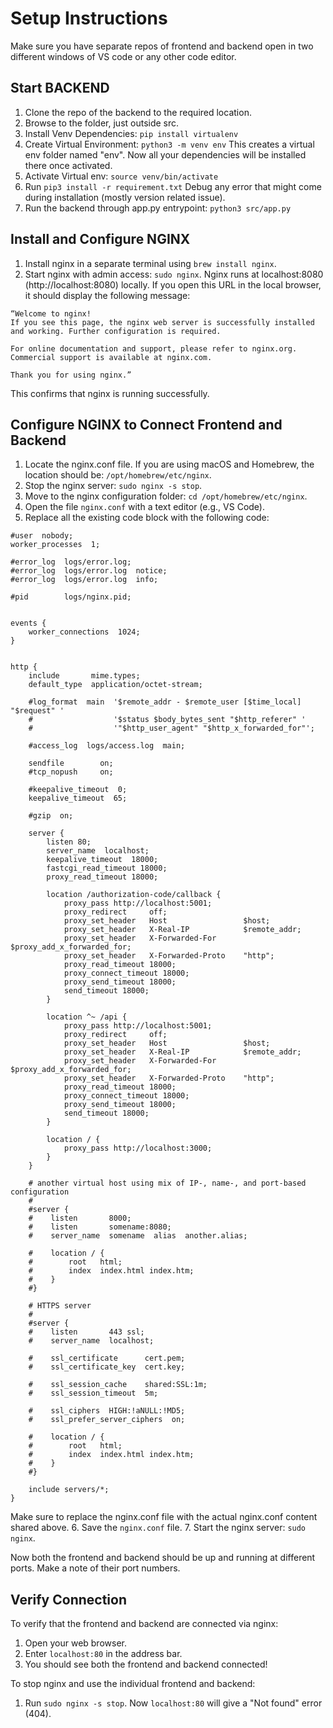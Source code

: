 
# Setup Instructions

Make sure you have separate repos of frontend and backend open in two different windows of VS code or any other code editor.

## Start BACKEND

1. Clone the repo of the backend to the required location.
2. Browse to the folder, just outside src.
3. Install Venv Dependencies: `pip install virtualenv`
4. Create Virtual Environment: `python3 -m venv env`
   This creates a virtual env folder named "env". Now all your dependencies will be installed there once activated.
5. Activate Virtual env: `source venv/bin/activate`
6. Run `pip3 install -r requirement.txt`
   Debug any error that might come during installation (mostly version related issue).
7. Run the backend through app.py entrypoint: `python3 src/app.py`

## Install and Configure NGINX

1. Install nginx in a separate terminal using `brew install nginx`.
2. Start nginx with admin access: `sudo nginx`.
   Nginx runs at localhost:8080 (http://localhost:8080) locally. If you open this URL in the local browser, it should display the following message:

```
“Welcome to nginx! 
If you see this page, the nginx web server is successfully installed and working. Further configuration is required. 

For online documentation and support, please refer to nginx.org. 
Commercial support is available at nginx.com. 

Thank you for using nginx.”

```







This confirms that nginx is running successfully.

## Configure NGINX to Connect Frontend and Backend

1. Locate the nginx.conf file. If you are using macOS and Homebrew, the location should be: `/opt/homebrew/etc/nginx`.
2. Stop the nginx server: `sudo nginx -s stop`.
3. Move to the nginx configuration folder: `cd /opt/homebrew/etc/nginx`.
4. Open the file `nginx.conf` with a text editor (e.g., VS Code).
5. Replace all the existing code block with the following code:



```
#user  nobody;
worker_processes  1;

#error_log  logs/error.log;
#error_log  logs/error.log  notice;
#error_log  logs/error.log  info;

#pid        logs/nginx.pid;


events {
    worker_connections  1024;
}


http {
    include       mime.types;
    default_type  application/octet-stream;

    #log_format  main  '$remote_addr - $remote_user [$time_local] "$request" '
    #                  '$status $body_bytes_sent "$http_referer" '
    #                  '"$http_user_agent" "$http_x_forwarded_for"';

    #access_log  logs/access.log  main;

    sendfile        on;
    #tcp_nopush     on;

    #keepalive_timeout  0;
    keepalive_timeout  65;

    #gzip  on;

    server {
        listen 80;
        server_name  localhost;
        keepalive_timeout  18000;
        fastcgi_read_timeout 18000;
        proxy_read_timeout 18000;

        location /authorization-code/callback {
            proxy_pass http://localhost:5001;
            proxy_redirect     off;
            proxy_set_header   Host                 $host;
            proxy_set_header   X-Real-IP            $remote_addr;
            proxy_set_header   X-Forwarded-For      $proxy_add_x_forwarded_for;
            proxy_set_header   X-Forwarded-Proto    "http";
            proxy_read_timeout 18000;
            proxy_connect_timeout 18000;
            proxy_send_timeout 18000;
            send_timeout 18000;
        }

        location ^~ /api {
            proxy_pass http://localhost:5001;
            proxy_redirect     off;
            proxy_set_header   Host                 $host;
            proxy_set_header   X-Real-IP            $remote_addr;
            proxy_set_header   X-Forwarded-For      $proxy_add_x_forwarded_for;
            proxy_set_header   X-Forwarded-Proto    "http";
            proxy_read_timeout 18000;
            proxy_connect_timeout 18000;
            proxy_send_timeout 18000;
            send_timeout 18000;
        }

        location / {
            proxy_pass http://localhost:3000;
        }
    }

    # another virtual host using mix of IP-, name-, and port-based configuration
    #
    #server {
    #    listen       8000;
    #    listen       somename:8080;
    #    server_name  somename  alias  another.alias;

    #    location / {
    #        root   html;
    #        index  index.html index.htm;
    #    }
    #}

    # HTTPS server
    #
    #server {
    #    listen       443 ssl;
    #    server_name  localhost;

    #    ssl_certificate      cert.pem;
    #    ssl_certificate_key  cert.key;

    #    ssl_session_cache    shared:SSL:1m;
    #    ssl_session_timeout  5m;

    #    ssl_ciphers  HIGH:!aNULL:!MD5;
    #    ssl_prefer_server_ciphers  on;

    #    location / {
    #        root   html;
    #        index  index.html index.htm;
    #    }
    #}

    include servers/*;
}

```



















Make sure to replace the nginx.conf file with the actual nginx.conf content shared above.
6. Save the `nginx.conf` file.
7. Start the nginx server: `sudo nginx`.

Now both the frontend and backend should be up and running at different ports. Make a note of their port numbers.

## Verify Connection

To verify that the frontend and backend are connected via nginx:

1. Open your web browser.
2. Enter `localhost:80` in the address bar.
3. You should see both the frontend and backend connected!

To stop nginx and use the individual frontend and backend:

1. Run `sudo nginx -s stop`.
Now `localhost:80` will give a "Not found" error (404).


